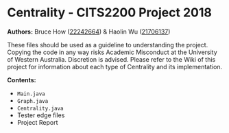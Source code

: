 # Centrality - CITS2200 Project 2018
<b>Authors:</b> Bruce How ([22242664](https://github.com/brucehow/)) & Haolin Wu ([21706137](https://github.com/Dragonite))

These files should be used as a guideline to understanding the project. Copying the code in any way risks Academic Misconduct at the University of Western Australia. Discretion is advised. Please refer to the Wiki of this project for information about each type of Centrality and its implementation.

<b>Contents:</b>
  
  - `Main.java`
  - `Graph.java`
  - `Centrality.java`
  - Tester edge files
  - Project Report
